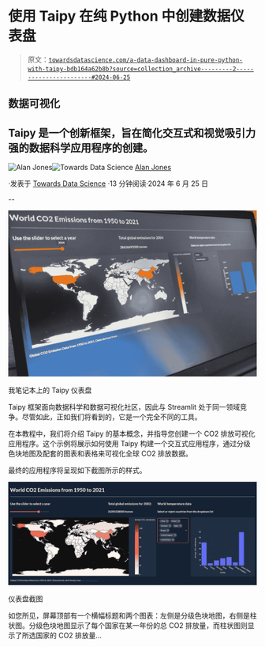 # 使用 Taipy 在纯 Python 中创建数据仪表盘

> 原文：[`towardsdatascience.com/a-data-dashboard-in-pure-python-with-taipy-bdb164a62b8b?source=collection_archive---------2-----------------------#2024-06-25`](https://towardsdatascience.com/a-data-dashboard-in-pure-python-with-taipy-bdb164a62b8b?source=collection_archive---------2-----------------------#2024-06-25)

## 数据可视化

## Taipy 是一个创新框架，旨在简化交互式和视觉吸引力强的数据科学应用程序的创建。

[](https://medium.com/@alan-jones?source=post_page---byline--bdb164a62b8b--------------------------------)![Alan Jones](https://medium.com/@alan-jones?source=post_page---byline--bdb164a62b8b--------------------------------)[](https://towardsdatascience.com/?source=post_page---byline--bdb164a62b8b--------------------------------)![Towards Data Science](https://towardsdatascience.com/?source=post_page---byline--bdb164a62b8b--------------------------------) [Alan Jones](https://medium.com/@alan-jones?source=post_page---byline--bdb164a62b8b--------------------------------)

·发表于 [Towards Data Science](https://towardsdatascience.com/?source=post_page---byline--bdb164a62b8b--------------------------------) ·13 分钟阅读·2024 年 6 月 25 日

--

![](img/44424dcd6eaa742a3af20de0604ea6b1.png)

我笔记本上的 Taipy 仪表盘

Taipy 框架面向数据科学和数据可视化社区，因此与 Streamlit 处于同一领域竞争。尽管如此，正如我们将看到的，它是一个完全不同的工具。

在本教程中，我们将介绍 Taipy 的基本概念，并指导您创建一个 CO2 排放可视化应用程序。这个示例将展示如何使用 Taipy 构建一个交互式应用程序，通过分级色块地图及配套的图表和表格来可视化全球 CO2 排放数据。

最终的应用程序将呈现如下截图所示的样式。

![](img/28814632153cae48567cfaaba0a9f9c2.png)

仪表盘截图

如您所见，屏幕顶部有一个横幅标题和两个图表：左侧是分级色块地图，右侧是柱状图。分级色块地图显示了每个国家在某一年份的总 CO2 排放量，而柱状图则显示了所选国家的 CO2 排放量…
